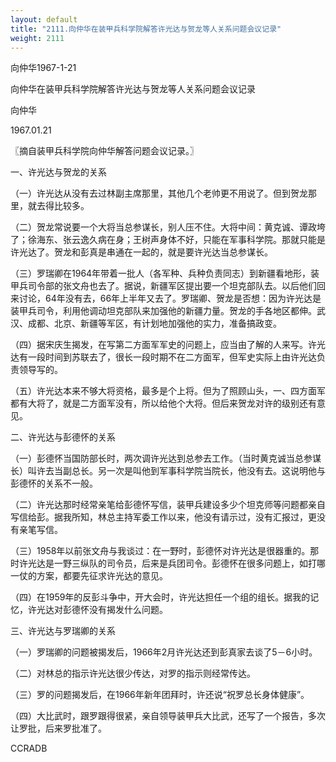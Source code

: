 ```yaml
---
layout: default
title: "2111.向仲华在装甲兵科学院解答许光达与贺龙等人关系问题会议记录"
weight: 2111
---
```


向仲华1967-1-21

向仲华在装甲兵科学院解答许光达与贺龙等人关系问题会议记录

向仲华

1967.01.21

〖摘自装甲兵科学院向仲华解答问题会议记录。〗

一、许光达与贺龙的关系

（一）许光达从没有去过林副主席那里，其他几个老帅更不用说了。但到贺龙那里，就去得比较多。

（二）贺龙常说要一个大将当总参谋长，别人压不住。大将中间：黄克诚、谭政垮了；徐海东、张云逸久病在身；王树声身体不好，只能在军事科学院。那就只能是许光达了。贺龙和彭真是串通在一起的，就是要许光达当总参谋长。

（三）罗瑞卿在1964年带着一批人（各军种、兵种负责同志）到新疆看地形，装甲兵司令部的张文舟也去了。据说，新疆军区提出要一个坦克部队去。以后他们回来讨论，64年没有去，66年上半年又去了。罗瑞卿、贺龙是否想：因为许光达是装甲兵司令，利用他调动坦克部队来加强他的新疆力量。贺龙的手各地区都伸。武汉、成都、北京、新疆等军区，有计划地加强他的实力，准备搞政变。

（四）据宋庆生揭发，在写第二方面军军史的问题上，应当由了解的人来写。许光达有一段时间到苏联去了，很长一段时期不在二方面军，但军史实际上由许光达负责领导写的。

（五）许光达本来不够大将资格，最多是个上将。但为了照顾山头，一、四方面军都有大将了，就是二方面军没有，所以给他个大将。但后来贺龙对许的级别还有意见。

二、许光达与彭德怀的关系

（一）彭德怀当国防部长时，两次调许光达到总参去工作。（当时黄克诚当总参谋长）叫许去当副总长。另一次是叫他到军事科学院当院长，他没有去。这说明他与彭德怀的关系不一般。

（二）许光达那时经常亲笔给彭德怀写信，装甲兵建设多少个坦克师等问题都亲自写信给彭。据我所知，林总主持军委工作以来，他没有请示过，没有汇报过，更没有亲笔写信。

（三）1958年以前张文舟与我谈过：在一野时，彭德怀对许光达是很器重的。那时许光达是一野三纵队的司令员，后来是兵团司令。彭德怀在很多问题上，如打哪一仗的方案，都要先征求许光达的意见。

（四）在1959年的反彭斗争中，开大会时，许光达担任一个组的组长。据我的记忆，许光达对彭德怀没有揭发什么问题。

三、许光达与罗瑞卿的关系

（一）罗瑞卿的问题被揭发后，1966年2月许光达还到彭真家去谈了5－6小时。

（二）对林总的指示许光达很少传达，对罗的指示则经常传达。

（三）罗的问题揭发后，在1966年新年团拜时，许还说“祝罗总长身体健康”。

（四）大比武时，跟罗跟得很紧，亲自领导装甲兵大比武，还写了一个报告，多次让罗批，后来罗批准了。

CCRADB

